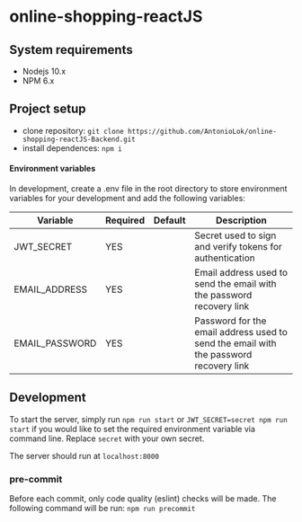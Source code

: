# online-shopping-reactJS

## System requirements
* Nodejs 10.x
* NPM 6.x

## Project setup
* clone repository: `git clone https://github.com/AntonioLok/online-shopping-reactJS-Backend.git`
* install dependences: `npm i`

#### Environment variables
In development, create a .env file in the root directory to store environment variables for your development and add the following variables:

| Variable        | Required | Default  | Description                                                                           |
|-----------------|----------|----------|---------------------------------------------------------------------------------------|
| JWT_SECRET      | YES      |          | Secret used to sign and verify tokens for authentication                              |
| EMAIL_ADDRESS   | YES      |          | Email address used to send the email with the password recovery link                  |
| EMAIL_PASSWORD  | YES      |          | Password for the email address used to send the email with the password recovery link |

## Development
To start the server, simply run `npm run start` or `JWT_SECRET=secret npm run start` if you would like to set the required environment variable via command line. Replace `secret` with your own secret.

The server should run at `localhost:8000`

### pre-commit
Before each commit, only code quality (eslint) checks will be made. 
The following command will be run:
`npm run precommit`